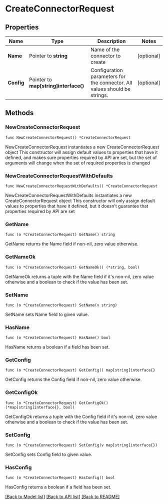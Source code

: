 # CreateConnectorRequest

## Properties

Name | Type | Description | Notes
------------ | ------------- | ------------- | -------------
**Name** | Pointer to **string** | Name of the connector to create | [optional] 
**Config** | Pointer to **map[string]interface{}** | Configuration parameters for the connector. All values should be strings. | [optional] 

## Methods

### NewCreateConnectorRequest

`func NewCreateConnectorRequest() *CreateConnectorRequest`

NewCreateConnectorRequest instantiates a new CreateConnectorRequest object
This constructor will assign default values to properties that have it defined,
and makes sure properties required by API are set, but the set of arguments
will change when the set of required properties is changed

### NewCreateConnectorRequestWithDefaults

`func NewCreateConnectorRequestWithDefaults() *CreateConnectorRequest`

NewCreateConnectorRequestWithDefaults instantiates a new CreateConnectorRequest object
This constructor will only assign default values to properties that have it defined,
but it doesn't guarantee that properties required by API are set

### GetName

`func (o *CreateConnectorRequest) GetName() string`

GetName returns the Name field if non-nil, zero value otherwise.

### GetNameOk

`func (o *CreateConnectorRequest) GetNameOk() (*string, bool)`

GetNameOk returns a tuple with the Name field if it's non-nil, zero value otherwise
and a boolean to check if the value has been set.

### SetName

`func (o *CreateConnectorRequest) SetName(v string)`

SetName sets Name field to given value.

### HasName

`func (o *CreateConnectorRequest) HasName() bool`

HasName returns a boolean if a field has been set.

### GetConfig

`func (o *CreateConnectorRequest) GetConfig() map[string]interface{}`

GetConfig returns the Config field if non-nil, zero value otherwise.

### GetConfigOk

`func (o *CreateConnectorRequest) GetConfigOk() (*map[string]interface{}, bool)`

GetConfigOk returns a tuple with the Config field if it's non-nil, zero value otherwise
and a boolean to check if the value has been set.

### SetConfig

`func (o *CreateConnectorRequest) SetConfig(v map[string]interface{})`

SetConfig sets Config field to given value.

### HasConfig

`func (o *CreateConnectorRequest) HasConfig() bool`

HasConfig returns a boolean if a field has been set.


[[Back to Model list]](../README.md#documentation-for-models) [[Back to API list]](../README.md#documentation-for-api-endpoints) [[Back to README]](../README.md)


